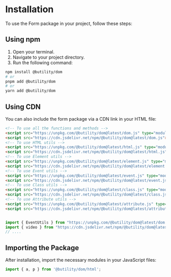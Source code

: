 # Installation

To use the Form package in your project, follow these steps:

## Using npm

1. Open your terminal.
2. Navigate to your project directory.
3. Run the following command:

```bash
npm install @butility/dom
# or
pnpm add @butility/dom
# or
yarn add @butility/dom
```

## Using CDN

You can also include the form package via a CDN link in your HTML file:

```html
<!-- To use all the functions and methods -->
<script src="https://unpkg.com/@butility/dom@latest/dom.js" type="module"></script>
<script src="https://cdn.jsdelivr.net/npm/@butility/dom@latest/dom.js"></script>
<!-- To use HTML utils -->
<script src="https://unpkg.com/@butility/dom@latest/html.js" type="module"></script>
<script src="https://cdn.jsdelivr.net/npm/@butility/dom@latest/html.js"></script>
<!-- To use Element utils -->
<script src="https://unpkg.com/@butility/dom@latest/element.js" type="module"></script>
<script src="https://cdn.jsdelivr.net/npm/@butility/dom@latest/element.js"></script>
<!-- To use Event utils -->
<script src="https://unpkg.com/@butility/dom@latest/event.js" type="module"></script>
<script src="https://cdn.jsdelivr.net/npm/@butility/dom@latest/event.js"></script>
<!-- To use Class utils -->
<script src="https://unpkg.com/@butility/dom@latest/class.js" type="module"></script>
<script src="https://cdn.jsdelivr.net/npm/@butility/dom@latest/class.js"></script>
<!-- To use Attribute utils -->
<script src="https://unpkg.com/@butility/dom@latest/attribute.js" type="module"></script>
<script src="https://cdn.jsdelivr.net/npm/@butility/dom@latest/attribute.js"></script>
```

```js

import { EventUtils } from "https://unpkg.com/@butility/dom@latest/dom.js";
import { video } from "https://cdn.jsdelivr.net/npm/@butility/dom@latest/html.js";
// ....
```

## Importing the Package

After installation, import the necessary modules in your JavaScript files:

```javascript
import { a, p } from '@butility/dom/html';
```